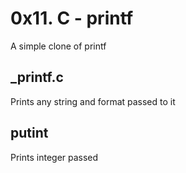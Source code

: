 # 0x11. C - printf
A simple clone of printf

## _printf.c
Prints any string and format passed to it

## putint
Prints integer passed
